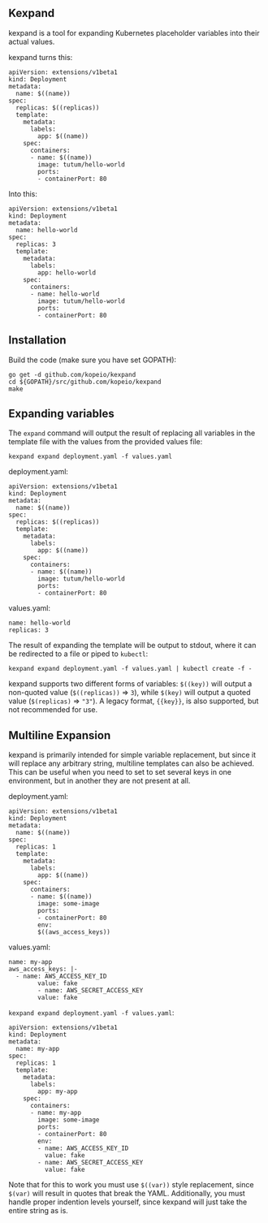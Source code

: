 ## Kexpand

kexpand is a tool for expanding Kubernetes placeholder variables into their actual values.

kexpand turns this:

```
apiVersion: extensions/v1beta1
kind: Deployment
metadata:
  name: $((name))
spec:
  replicas: $((replicas))
  template:
    metadata:
      labels:
        app: $((name))
    spec:
      containers:
      - name: $((name))
        image: tutum/hello-world
        ports:
        - containerPort: 80
```

Into this:

```
apiVersion: extensions/v1beta1
kind: Deployment
metadata:
  name: hello-world
spec:
  replicas: 3
  template:
    metadata:
      labels:
        app: hello-world
    spec:
      containers:
      - name: hello-world
        image: tutum/hello-world
        ports:
        - containerPort: 80
```

## Installation

Build the code (make sure you have set GOPATH):
```
go get -d github.com/kopeio/kexpand
cd ${GOPATH}/src/github.com/kopeio/kexpand
make
```

## Expanding variables

The `expand` command will output the result of replacing all variables in the template file with the values from the
provided values file:

`kexpand expand deployment.yaml -f values.yaml`

deployment.yaml:

```
apiVersion: extensions/v1beta1
kind: Deployment
metadata:
  name: $((name))
spec:
  replicas: $((replicas))
  template:
    metadata:
      labels:
        app: $((name))
    spec:
      containers:
      - name: $((name))
        image: tutum/hello-world
        ports:
        - containerPort: 80
```

values.yaml:

```
name: hello-world
replicas: 3
```

The result of expanding the template will be output to stdout, where it can be redirected to a file or piped to `kubectl`:

`kexpand expand deployment.yaml -f values.yaml | kubectl create -f -`

kexpand supports two different forms of variables: `$((key))` will output a non-quoted value (`$((replicas))` => `3`),
while `$(key)` will output a quoted value (`$(replicas)` => `"3"`). A legacy format, `{{key}}`, is also supported, but
not recommended for use.

## Multiline Expansion

kexpand is primarily intended for simple variable replacement, but since it will replace any arbitrary string, multiline templates can also be achieved. This can be useful when you need to set to set several keys in one environment, but in another they are not present at all.

deployment.yaml:

```
apiVersion: extensions/v1beta1
kind: Deployment
metadata:
  name: $((name))
spec:
  replicas: 1
  template:
    metadata:
      labels:
        app: $((name))
    spec:
      containers:
      - name: $((name))
        image: some-image
        ports:
        - containerPort: 80
        env:
        $((aws_access_keys))
```

values.yaml:

```
name: my-app
aws_access_keys: |-
  - name: AWS_ACCESS_KEY_ID
        value: fake
        - name: AWS_SECRET_ACCESS_KEY
        value: fake
```

`kexpand expand deployment.yaml -f values.yaml`:

```
apiVersion: extensions/v1beta1
kind: Deployment
metadata:
  name: my-app
spec:
  replicas: 1
  template:
    metadata:
      labels:
        app: my-app
    spec:
      containers:
      - name: my-app
        image: some-image
        ports:
        - containerPort: 80
        env:
        - name: AWS_ACCESS_KEY_ID
          value: fake
        - name: AWS_SECRET_ACCESS_KEY
          value: fake
```

Note that for this to work you must use `$((var))` style replacement, since `$(var)` will result in quotes that break the YAML. Additionally, you must handle proper indention levels yourself, since kexpand will just take the entire string as is.

